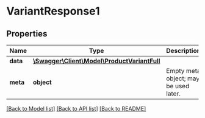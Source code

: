 # VariantResponse1

## Properties
Name | Type | Description | Notes
------------ | ------------- | ------------- | -------------
**data** | [**\Swagger\Client\Model\ProductVariantFull**](ProductVariantFull.md) |  | [optional] 
**meta** | **object** | Empty meta object; may be used later. | [optional] 

[[Back to Model list]](../README.md#documentation-for-models) [[Back to API list]](../README.md#documentation-for-api-endpoints) [[Back to README]](../README.md)



